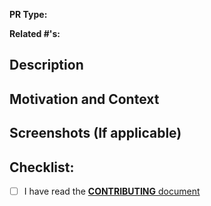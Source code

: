 **PR Type:**

<!-- Content Update, Bug fix, New feature (non-breaking), Breaking change -->

**Related #'s:**

<!-- Issues, PR's, etc. that are related to this one, comma-separated -->

<!-- Short summary -->

## Description

<!-- Detailed description -->

## Motivation and Context

<!-- Why is this change required? What problem does it solve? -->

## Screenshots (If applicable)

<!-- ![alt-text](https://url.to.image) -->

## Checklist:

- [ ] I have read the [**CONTRIBUTING** document](CONTRIBUTING.md)
